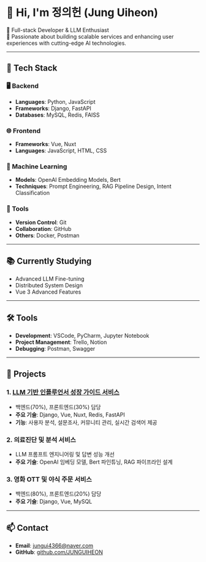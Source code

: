 # 👋 Hi, I'm 정의헌 (Jung Uiheon)

🌟 Full-stack Developer & LLM Enthusiast  
🚀 Passionate about building scalable services and enhancing user experiences with cutting-edge AI technologies.

---

## 🔧 Tech Stack

### 🖥️ Backend
- **Languages**: Python, JavaScript
- **Frameworks**: Django, FastAPI
- **Databases**: MySQL, Redis, FAISS

### 🌐 Frontend
- **Frameworks**: Vue, Nuxt
- **Languages**: JavaScript, HTML, CSS

### 🧠 Machine Learning
- **Models**: OpenAI Embedding Models, Bert
- **Techniques**: Prompt Engineering, RAG Pipeline Design, Intent Classification

### 📂 Tools
- **Version Control**: Git
- **Collaboration**: GitHub
- **Others**: Docker, Postman

---

## 📚 Currently Studying
- Advanced LLM Fine-tuning
- Distributed System Design
- Vue 3 Advanced Features

---

## 🛠️ Tools
- **Development**: VSCode, PyCharm, Jupyter Notebook
- **Project Management**: Trello, Notion
- **Debugging**: Postman, Swagger

---

## 🌱 Projects
### 1. **[LLM 기반 인플루언서 성장 가이드 서비스](https://github.com/JUNGUIHEON)**
   - 백엔드(70%), 프론트엔드(30%) 담당
   - **주요 기술**: Django, Vue, Nuxt, Redis, FastAPI
   - **기능**: 사용자 분석, 설문조사, 커뮤니티 관리, 실시간 검색어 제공

### 2. **의료진단 및 분석 서비스**
   - LLM 프롬프트 엔지니어링 및 답변 성능 개선
   - **주요 기술**: OpenAI 임베딩 모델, Bert 파인튜닝, RAG 파이프라인 설계

### 3. **영화 OTT 및 야식 주문 서비스**
   - 백엔드(80%), 프론트엔드(20%) 담당
   - **주요 기술**: Django, Vue, MySQL

---

## 📫 Contact
- **Email**: [jungui4366@naver.com](mailto:jungui4366@naver.com)
- **GitHub**: [github.com/JUNGUIHEON](http://github.com/JUNGUIHEON)

<!--
**JUNGUIHEON/JUNGUIHEON** is a ✨ _special_ ✨ repository because its `README.md` (this file) appears on your GitHub profile.

Here are some ideas to get you started:

- 🔭 I’m currently working on ...
- 🌱 I’m currently learning ...
- 👯 I’m looking to collaborate on ...
- 🤔 I’m looking for help with ...
- 💬 Ask me about ...
- 📫 How to reach me: ...
- 😄 Pronouns: ...
- ⚡ Fun fact: ...
-->

